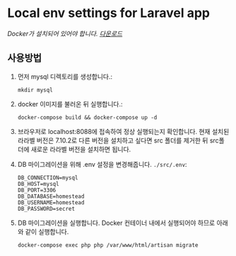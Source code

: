 # Local env settings for Laravel app

_Docker가 설치되어 있어야 합니다. [다운로드](https://www.docker.com/get-started)_

## 사용방법

1. 먼저 mysql 디렉토리를 생성합니다.:

   ```
   mkdir mysql
   ```

2. docker 이미지를 불러온 뒤 실행합니다.:

   ```
   docker-compose build && docker-compose up -d
   ```

3. 브라우저로 localhost:8088에 접속하여 정상 실행되는지 확인합니다. 현재 설치된 라라벨 버전은 7.10.2로 다른 버전을 설치하고 싶다면 src 폴더를 제거한 뒤 src폴더에 새로운 라라벨 버전을 설치하면 됩니다.

4. DB 마이그레이션을 위해 .env 설정을 변경해줍니다. `./src/.env`:

   ```
   DB_CONNECTION=mysql
   DB_HOST=mysql
   DB_PORT=3306
   DB_DATABASE=homestead
   DB_USERNAME=homestead
   DB_PASSWORD=secret
   ```

5. DB 마이그레이션을 실행합니다. Docker 컨테이너 내에서 실행되어야 하므로 아래와 같이 실행합니다.

   ```
   docker-compose exec php php /var/www/html/artisan migrate
   ```
